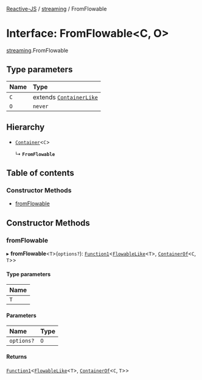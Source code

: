 [Reactive-JS](../README.md) / [streaming](../modules/streaming.md) / FromFlowable

# Interface: FromFlowable<C, O\>

[streaming](../modules/streaming.md).FromFlowable

## Type parameters

| Name | Type |
| :------ | :------ |
| `C` | extends [`ContainerLike`](containers.ContainerLike.md) |
| `O` | `never` |

## Hierarchy

- [`Container`](containers.Container.md)<`C`\>

  ↳ **`FromFlowable`**

## Table of contents

### Constructor Methods

- [fromFlowable](streaming.FromFlowable.md#fromflowable)

## Constructor Methods

### fromFlowable

▸ **fromFlowable**<`T`\>(`options?`): [`Function1`](../modules/functions.md#function1)<[`FlowableLike`](streaming.FlowableLike.md)<`T`\>, [`ContainerOf`](../modules/containers.md#containerof)<`C`, `T`\>\>

#### Type parameters

| Name |
| :------ |
| `T` |

#### Parameters

| Name | Type |
| :------ | :------ |
| `options?` | `O` |

#### Returns

[`Function1`](../modules/functions.md#function1)<[`FlowableLike`](streaming.FlowableLike.md)<`T`\>, [`ContainerOf`](../modules/containers.md#containerof)<`C`, `T`\>\>

